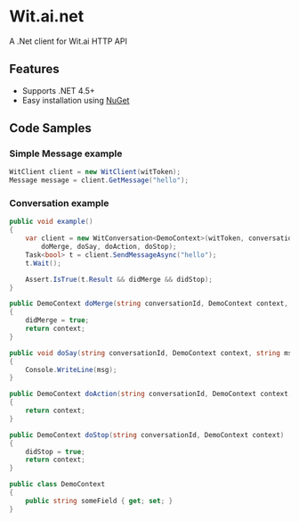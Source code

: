﻿# Wit.ai.net

A .Net client for Wit.ai HTTP API

## Features

* Supports .NET 4.5+
* Easy installation using [NuGet](http://nuget.org/packages/Wit.ai.net) 

## Code Samples

### Simple Message example
```csharp
WitClient client = new WitClient(witToken);
Message message = client.GetMessage("hello");
```

### Conversation example
```csharp
public void example()
{
    var client = new WitConversation<DemoContext>(witToken, conversationId, null,
        doMerge, doSay, doAction, doStop);
    Task<bool> t = client.SendMessageAsync("hello");
    t.Wait();

    Assert.IsTrue(t.Result && didMerge && didStop);
}

public DemoContext doMerge(string conversationId, DemoContext context, object entities, double confidence)
{
    didMerge = true;
    return context;
}

public void doSay(string conversationId, DemoContext context, string msg, double confidence)
{
    Console.WriteLine(msg);
}

public DemoContext doAction(string conversationId, DemoContext context, string action, double confidence)
{
    return context;
}

public DemoContext doStop(string conversationId, DemoContext context)
{
    didStop = true;
    return context;
}

public class DemoContext
{
    public string someField { get; set; }
}
```